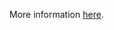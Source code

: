 More information [here](https://docs.bridgecrew.io/docs/avoid-creating-rules-that-generate-double-pipelines).
